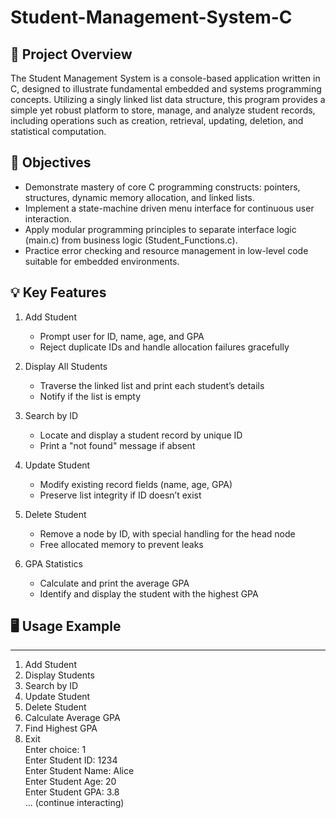 # Student-Management-System-C


## 📖 Project Overview
The Student Management System is a console-based application written in C, designed to illustrate fundamental embedded and systems programming concepts. Utilizing a singly linked list data structure, this program provides a simple yet robust platform to store, manage, and analyze student records, including operations such as creation, retrieval, updating, deletion, and statistical computation. 


## 🎯 Objectives
- Demonstrate mastery of core C programming constructs: pointers, structures, dynamic memory allocation, and linked lists.
- Implement a state-machine driven menu interface for continuous user interaction.
- Apply modular programming principles to separate interface logic (main.c) from business logic (Student_Functions.c).
- Practice error checking and resource management in low-level code suitable for embedded environments.

## 💡 Key Features 

1. Add Student
   - Prompt user for ID, name, age, and GPA
   - Reject duplicate IDs and handle allocation failures gracefully

2. Display All Students
   - Traverse the linked list and print each student’s details
   - Notify if the list is empty

3. Search by ID
   - Locate and display a student record by unique ID
   - Print a "not found" message if absent

4. Update Student
   - Modify existing record fields (name, age, GPA)
   - Preserve list integrity if ID doesn’t exist

5. Delete Student
   - Remove a node by ID, with special handling for the head node
   - Free allocated memory to prevent leaks

6. GPA Statistics
   - Calculate and print the average GPA
   - Identify and display the student with the highest GPA
  
     
## 🖥️ Usage Example 

-------------------------------------------------------------
1. Add Student
2. Display Students
3. Search by ID
4. Update Student
5. Delete Student
6. Calculate Average GPA
7. Find Highest GPA
8. Exit  
Enter choice: 1  
Enter Student ID: 1234  
Enter Student Name: Alice  
Enter Student Age: 20  
Enter Student GPA: 3.8  
... (continue interacting)
